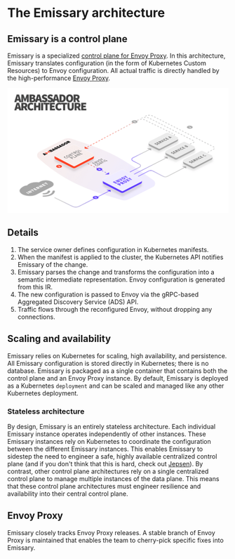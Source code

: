 # The Emissary architecture

## Emissary is a control plane

Emissary is a specialized [control plane for Envoy Proxy](https://blog.getambassador.io/the-importance-of-control-planes-with-service-meshes-and-front-proxies-665f90c80b3d). In this architecture, Emissary translates configuration (in the form of Kubernetes Custom Resources) to Envoy configuration. All actual traffic is directly handled by the high-performance [Envoy Proxy](https://www.envoyproxy.io).

![Architecture](../../images/ambassador-arch.png)

## Details

1. The service owner defines configuration in Kubernetes manifests.
2. When the manifest is applied to the cluster, the Kubernetes API notifies Emissary of the change.
3. Emissary parses the change and transforms the configuration into a semantic intermediate representation. Envoy configuration is generated from this IR.
4. The new configuration is passed to Envoy via the gRPC-based Aggregated Discovery Service (ADS) API.
5. Traffic flows through the reconfigured Envoy, without dropping any connections.

## Scaling and availability

Emissary relies on Kubernetes for scaling, high availability, and persistence. All Emissary configuration is stored directly in Kubernetes; there is no database. Emissary is packaged as a single container that contains both the control plane and an Envoy Proxy instance. By default, Emissary is deployed as a Kubernetes `deployment` and can be scaled and managed like any other Kubernetes deployment.

### Stateless architecture

By design, Emissary is an entirely stateless architecture. Each individual Emissary instance operates independently of other instances. These Emissary instances rely on Kubernetes to coordinate the configuration between the different Emissary instances. This enables Emissary to sidestep the need to engineer a safe, highly available centralized control plane (and if you don't think that this is hard, check out [Jepsen](https://jepsen.io)). By contrast, other control plane architectures rely on a single centralized control plane to manage multiple instances of the data plane. This means that these control plane architectures must engineer resilience and availability into their central control plane.

## Envoy Proxy

Emissary closely tracks Envoy Proxy releases. A stable branch of Envoy Proxy is maintained that enables the team to cherry-pick specific fixes into Emissary.
